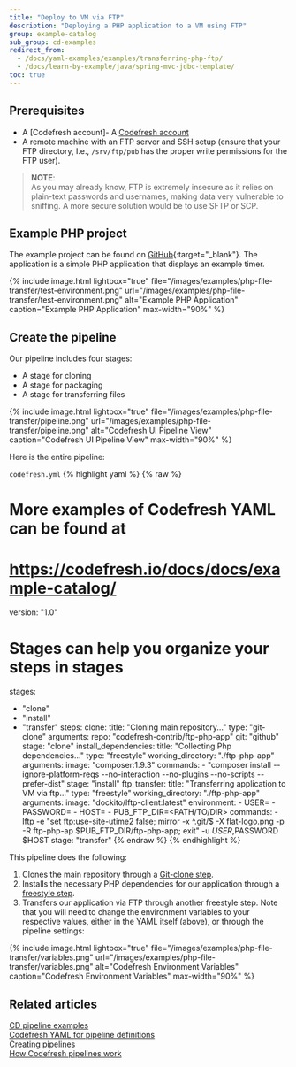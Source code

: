 ```yaml
---
title: "Deploy to VM via FTP"
description: "Deploying a PHP application to a VM using FTP"
group: example-catalog
sub_group: cd-examples
redirect_from:
  - /docs/yaml-examples/examples/transferring-php-ftp/
  - /docs/learn-by-example/java/spring-mvc-jdbc-template/
toc: true
---
```


## Prerequisites

- A [Codefresh account]- A [Codefresh account]({{site.baseurl}}/docs/administration/account-user-management/create-codefresh-account/)
- A remote machine with an FTP server and SSH setup (ensure that your FTP directory, I.e., `/srv/ftp/pub` has the proper write permissions for the FTP user).

>**NOTE**:  
As you may already know, FTP is extremely insecure as it relies on plain-text passwords and usernames, making data very vulnerable to sniffing.  A more secure solution would be to use SFTP or SCP.

## Example PHP project

The example project can be found on [GitHub](https://github.com/codefresh-contrib/ftp-php-app){:target="\_blank"}.  The application is a simple PHP application that displays an example timer.

{% include image.html 
lightbox="true" 
file="/images/examples/php-file-transfer/test-environment.png"
url="/images/examples/php-file-transfer/test-environment.png"
alt="Example PHP Application"
caption="Example PHP Application"
max-width="90%"
%}

## Create the pipeline

Our pipeline includes four stages:

- A stage for cloning
- A stage for packaging
- A stage for transferring files

{% include image.html 
lightbox="true" 
file="/images/examples/php-file-transfer/pipeline.png"
url="/images/examples/php-file-transfer/pipeline.png"
alt="Codefresh UI Pipeline View"
caption="Codefresh UI Pipeline View"
max-width="90%"
%}

Here is the entire pipeline:

`codefresh.yml`
{% highlight yaml %}
{% raw %}
# More examples of Codefresh YAML can be found at
# https://codefresh.io/docs/docs/example-catalog/

version: "1.0"
# Stages can help you organize your steps in stages
stages:
  - "clone"
  - "install"
  - "transfer"
steps:
  clone:
    title: "Cloning main repository..."
    type: "git-clone"
    arguments:
      repo: "codefresh-contrib/ftp-php-app"
      git: "github"
    stage: "clone"
  install_dependencies:
    title: "Collecting Php dependencies..."
    type: "freestyle"
    working_directory: "./ftp-php-app"
    arguments:
      image: "composer:1.9.3"
      commands:
        - "composer install --ignore-platform-reqs --no-interaction --no-plugins --no-scripts --prefer-dist"
    stage: "install"
  ftp_transfer:
    title: "Transferring application to VM via ftp..."
    type: "freestyle" 
    working_directory: "./ftp-php-app"
    arguments:
      image: "dockito/lftp-client:latest"
      environment:
        - USER=<USER>
        - PASSWORD=<PASSWORD>
        - HOST=<HOST>
        - PUB_FTP_DIR=<PATH/TO/DIR>
      commands:
        - lftp -e "set ftp:use-site-utime2 false; mirror -x ^\.git/$ -X flat-logo.png -p -R ftp-php-ap $PUB_FTP_DIR/ftp-php-app; exit" -u $USER,$PASSWORD $HOST
    stage: "transfer"
{% endraw %}
{% endhighlight %}

This pipeline does the following:

1. Clones the main repository through a [Git-clone step]({{site.baseurl}}/docs/pipelines/steps/git-clone/).
2. Installs the necessary PHP dependencies for our application through a [freestyle step]({{site.baseurl}}/docs/pipelines/steps/freestyle/).
3. Transfers our application via FTP through another freestyle step. Note that you will need to change the environment variables to your respective values, either in the YAML itself (above), or through the pipeline settings:

{% include image.html 
lightbox="true" 
file="/images/examples/php-file-transfer/variables.png"
url="/images/examples/php-file-transfer/variables.png"
alt="Codefresh Environment Variables"
caption="Codefresh Environment Variables"
max-width="90%"
%}

## Related articles
[CD pipeline examples]({{site.baseurl}}/docs/example-catalog/examples/#cd-examples)  
[Codefresh YAML for pipeline definitions]({{site.baseurl}}/docs/pipelines/what-is-the-codefresh-yaml/)  
[Creating pipelines]({{site.baseurl}}/docs/pipelines/pipelines/)  
[How Codefresh pipelines work]({{site.baseurl}}/docs/pipelines/introduction-to-codefresh-pipelines/)


